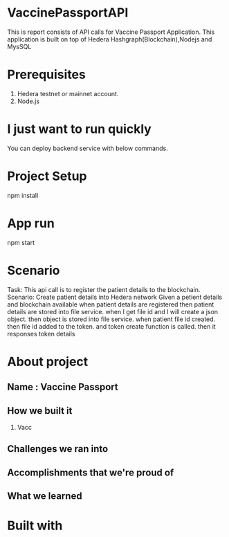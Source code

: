 # VaccinePassportAPI
This is report consists of API calls for Vaccine Passport Application. This application is built on top of Hedera Hashgraph(Blockchain),Nodejs and MysSQL

# Prerequisites
1. Hedera testnet or mainnet account.
2. Node.js

# I just want to run quickly
You can deploy backend service with below commands.
# Project Setup
npm install
# App run 
npm start


# Scenario
Task: This api call is to register the patient details to the blockchain.
Scenario: Create patient details into Hedera network
Given a petient details and blockchain available
when patient details are registered 
then patient details are stored into file service.
when I get file id 
and I will create a json object.
then object is stored into file service.
when patient file id created.
then file id added to the token.
and token create function is called.
then it responses token details

# About project 
## Name : Vaccine Passport
## How we built it
1. Vacc 
## Challenges we ran into
 
## Accomplishments that we're proud of
 
## What we learned
# Built with